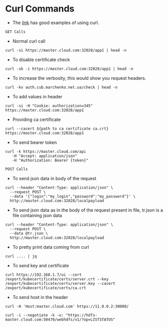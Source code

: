 # Curl Commands

- The [link](https://reqbin.com/req/c-dwjszac0/curl-post-json-example) has good examples of using curl.

`GET Calls`
- Normal curl call
```shell
curl -si https://master.cloud.com:32028/app1 | head -n 
```

- To disable certificate check
```shell
curl -sk -i https://master.cloud.com:32028/app1 | head -n 
```

- To increase the verbosity, this would show you request headers.
```shell
curl -kv auth.cub.marchenko.net.ua/check | head -n
```

- To add values in header
```shell
curl -si -H "Cookie: authorization=345" https://master.cloud.com:32028/app1
```

- Providing ca certificate
```shell
curl --cacert ${path to ca certificate ca.crt} https://master.cloud.com:32028/app1 
```

- To send bearer token
```shell
curl -k https://master.cloud.com/api
   -H "Accept: application/json"
   -H "Authorization: Bearer {token}"
```

`POST Calls`

- To send json data in body of the request
```shell
curl --header "Content-Type: application/json" \
  --request POST \
  --data '{"login":"my_login","password":"my_password"}' \
  http://master.cloud.com:32028/localpayload
```

- To send json data as in the body of the request present in file, tr.json is a file containing json data
```shell
curl --header "Content-Type: application/json" \
  --request POST \
  --data @tr.json \
  http://master.cloud.com:32028/localpayload
```

- To pretty print data coming from curl
```shell
curl .... | jq 
```

- To send key and certificate
```shell
curl https://192.168.1.7/ui --cert /export/kubecertificate/certs/server.crt --key /export/kubecertificate/certs/server.key --cacert /export/kubecertificate/certs/ca.crt
```

- To send host in the header
```shell
curl -H 'Host:master.cloud.com' https://11.0.0.2:30000/
```


```shell
curl -i --negotiate -k -u: "https://hdfs-master.cloud.com:50470/webhdfs/v1/?op=LISTSTATUS"
```